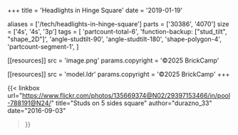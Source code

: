 +++
title = 'Headlights in Hinge Square'
date  = '2019-01-19'

aliases = ['/tech/headlights-in-hinge-square']
parts = ['30386', '4070']
size  = ['4s', '4s', '3p']
tags  = [
  'partcount-total-6',
  'function-backup: ["stud_tilt", "shape_2D"]',
  'angle-studtilt-90',
  'angle-studtilt-180',
  'shape-polygon-4',
  'partcount-segment-1',
]

[[resources]]
src              = 'image.png'
params.copyright = '©2025 BrickCamp'

[[resources]]
src              = 'model.ldr'
params.copyright = '©2025 BrickCamp'
+++

{{< linkbox
    url="https://www.flickr.com/photos/135669374@N02/29397153466/in/pool-788191@N24/"
    title="Studs on 5 sides square"
    author="durazno_33"
    date="2016-09-03"
>}}
